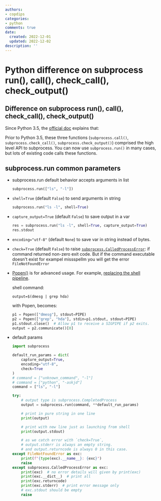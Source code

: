 ```yaml
---
authors:
- copdips
categories:
- python
comments: true
date:
  created: 2022-12-01
  updated: 2022-12-02
description: ''
---
```


# Python difference on subprocess run(), call(), check_call(), check_output()

<!-- more -->

## Difference on subprocess run(), call(), check_call(), check_output()

Since Python 3.5, the [official doc](https://docs.python.org/3.5/library/subprocess.html#older-high-level-api) explains that:

Prior to Python 3.5, these three functions (`subprocess.call()`, `subprocess.check_call()`, `subprocess.check_output()`) comprised the high level API to subprocess. You can now use `subprocess.run()` in many cases, but lots of existing code calls these functions.

<!-- more -->

## subprocess.run common parameters

* subprocess.run default behavior accepts arguments in list

  ```python
  subprocess.run(["ls", "-l"])
  ```

* `shell=True` (default `False`) to send arguments in string

  ```python
  subprocess.run("ls -l", shell=True)
  ```

* `capture_output=True` (default `False`) to save output in a var

  ```python
  res = subprocess.run("ls -l", shell=True, capture_output=True)
  res.stdout
  ```

* `encoding="utf-8"` (default `None`) to save var in string instead of bytes.

* `check=True` (default `False`) to raise [`subprocess.CalledProcessError`](https://docs.python.org/3/library/subprocess.html#subprocess.CalledProcessError): if command returned non-zero exit code. But if the command executable doesn't exist for exampel missspellm you will get the error `FileNotFoundError`

* [Popen()](https://docs.python.org/3/library/subprocess.html#using-the-subprocess-module) is for advanced usage. For example, [replacing the shell pipeline](https://docs.python.org/3/library/subprocess.html#replacing-shell-pipeline).

  shell command:

  ```shell
  output=$(dmesg | grep hda)
  ```

  with Popen, becomes:

  ```python
  p1 = Popen(["dmesg"], stdout=PIPE)
  p2 = Popen(["grep", "hda"], stdin=p1.stdout, stdout=PIPE)
  p1.stdout.close()  # Allow p1 to receive a SIGPIPE if p2 exits.
  output = p2.communicate()[0]
  ```

* default params

  ```python
  import subprocess

  default_run_params = dict(
      capture_output=True,
      encoding="utf-8",
      check=True
  )
  # command = ["unknown_command", "-l"]
  # command = ["python", "-askjd"]
  command = ["ls", "-l"]

  try:
      # output type is subprocess.CompletedProcess
      output = subprocess.run(command, **default_run_params)

      # print in pure string in one line
      print(output)

      # print with new line just as launching from shell
      print(output.stdout)

      # as we catch error with `check=True`,
      # output.stderr is always an empty string.
      # and output.returncode is always 0 in this case.
  except FileNotFoundError as exc:
      print(f"{type(exc).__name__}: {exc}")
      raise
  except subprocess.CalledProcessError as exc:
      print(exc)  # no error details will given by print(exc)
      print(exc.__dict__)  # print all
      print(exc.returncode)
      print(exc.stderr)  # print error message only
      # exc.stdout should be empty
      raise
  ```
